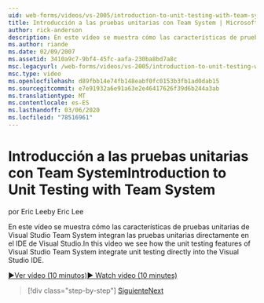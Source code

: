 ```yaml
---
uid: web-forms/videos/vs-2005/introduction-to-unit-testing-with-team-system
title: Introducción a las pruebas unitarias con Team System | Microsoft Docs
author: rick-anderson
description: En este vídeo se muestra cómo las características de pruebas unitarias de Visual Studio Team System integran las pruebas unitarias directamente en el IDE de Visual Studio.
ms.author: riande
ms.date: 02/09/2007
ms.assetid: 3410a9c7-9bf4-45fc-aafa-230ba8bd7a8c
msc.legacyurl: /web-forms/videos/vs-2005/introduction-to-unit-testing-with-team-system
msc.type: video
ms.openlocfilehash: d89fbb14e74fb148eabf0fc0153b3fb1ad0dab15
ms.sourcegitcommit: e7e91932a6e91a63e2e46417626f39d6b244a3ab
ms.translationtype: MT
ms.contentlocale: es-ES
ms.lasthandoff: 03/06/2020
ms.locfileid: "78516961"
---
```

# <a name="introduction-to-unit-testing-with-team-system"></a><span data-ttu-id="0aa0a-103">Introducción a las pruebas unitarias con Team System</span><span class="sxs-lookup"><span data-stu-id="0aa0a-103">Introduction to Unit Testing with Team System</span></span>

<span data-ttu-id="0aa0a-104">por Eric Lee</span><span class="sxs-lookup"><span data-stu-id="0aa0a-104">by Eric Lee</span></span>

<span data-ttu-id="0aa0a-105">En este vídeo se muestra cómo las características de pruebas unitarias de Visual Studio Team System integran las pruebas unitarias directamente en el IDE de Visual Studio.</span><span class="sxs-lookup"><span data-stu-id="0aa0a-105">In this video we see how the unit testing features of Visual Studio Team System integrate unit testing directly into the Visual Studio IDE.</span></span>

[<span data-ttu-id="0aa0a-106">&#9654;Ver vídeo (10 minutos)</span><span class="sxs-lookup"><span data-stu-id="0aa0a-106">&#9654; Watch video (10 minutes)</span></span>](https://channel9.msdn.com/Blogs/ASP-NET-Site-Videos/introduction-to-unit-testing-with-team-system)

> [!div class="step-by-step"]
> [<span data-ttu-id="0aa0a-107">Siguiente</span><span class="sxs-lookup"><span data-stu-id="0aa0a-107">Next</span></span>](introduction-to-testing-web-applications-with-team-system.md)
